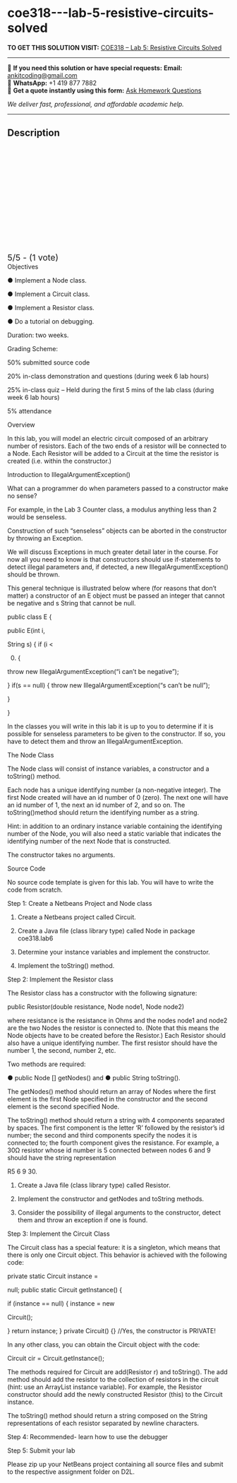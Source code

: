 # coe318---lab-5-resistive-circuits-solved
**TO GET THIS SOLUTION VISIT:** [COE318 – Lab 5: Resistive Circuits Solved](https://www.ankitcodinghub.com/product/coe318-lab-5-resistive-circuits-solved/)


---

📩 **If you need this solution or have special requests:** **Email:** ankitcoding@gmail.com  
📱 **WhatsApp:** +1 419 877 7882  
📄 **Get a quote instantly using this form:** [Ask Homework Questions](https://www.ankitcodinghub.com/services/ask-homework-questions/)

*We deliver fast, professional, and affordable academic help.*

---

<h2>Description</h2>



<div class="kk-star-ratings kksr-auto kksr-align-center kksr-valign-top" data-payload="{&quot;align&quot;:&quot;center&quot;,&quot;id&quot;:&quot;126089&quot;,&quot;slug&quot;:&quot;default&quot;,&quot;valign&quot;:&quot;top&quot;,&quot;ignore&quot;:&quot;&quot;,&quot;reference&quot;:&quot;auto&quot;,&quot;class&quot;:&quot;&quot;,&quot;count&quot;:&quot;1&quot;,&quot;legendonly&quot;:&quot;&quot;,&quot;readonly&quot;:&quot;&quot;,&quot;score&quot;:&quot;5&quot;,&quot;starsonly&quot;:&quot;&quot;,&quot;best&quot;:&quot;5&quot;,&quot;gap&quot;:&quot;4&quot;,&quot;greet&quot;:&quot;Rate this product&quot;,&quot;legend&quot;:&quot;5\/5 - (1 vote)&quot;,&quot;size&quot;:&quot;24&quot;,&quot;title&quot;:&quot;COE318 – Lab 5: Resistive Circuits Solved&quot;,&quot;width&quot;:&quot;138&quot;,&quot;_legend&quot;:&quot;{score}\/{best} - ({count} {votes})&quot;,&quot;font_factor&quot;:&quot;1.25&quot;}">

<div class="kksr-stars">

<div class="kksr-stars-inactive">
            <div class="kksr-star" data-star="1" style="padding-right: 4px">


<div class="kksr-icon" style="width: 24px; height: 24px;"></div>
        </div>
            <div class="kksr-star" data-star="2" style="padding-right: 4px">


<div class="kksr-icon" style="width: 24px; height: 24px;"></div>
        </div>
            <div class="kksr-star" data-star="3" style="padding-right: 4px">


<div class="kksr-icon" style="width: 24px; height: 24px;"></div>
        </div>
            <div class="kksr-star" data-star="4" style="padding-right: 4px">


<div class="kksr-icon" style="width: 24px; height: 24px;"></div>
        </div>
            <div class="kksr-star" data-star="5" style="padding-right: 4px">


<div class="kksr-icon" style="width: 24px; height: 24px;"></div>
        </div>
    </div>

<div class="kksr-stars-active" style="width: 138px;">
            <div class="kksr-star" style="padding-right: 4px">


<div class="kksr-icon" style="width: 24px; height: 24px;"></div>
        </div>
            <div class="kksr-star" style="padding-right: 4px">


<div class="kksr-icon" style="width: 24px; height: 24px;"></div>
        </div>
            <div class="kksr-star" style="padding-right: 4px">


<div class="kksr-icon" style="width: 24px; height: 24px;"></div>
        </div>
            <div class="kksr-star" style="padding-right: 4px">


<div class="kksr-icon" style="width: 24px; height: 24px;"></div>
        </div>
            <div class="kksr-star" style="padding-right: 4px">


<div class="kksr-icon" style="width: 24px; height: 24px;"></div>
        </div>
    </div>
</div>


<div class="kksr-legend" style="font-size: 19.2px;">
            5/5 - (1 vote)    </div>
    </div>
Objectives

● Implement a Node class.

● Implement a Circuit class.

● Implement a Resistor class.

● Do a tutorial on debugging.

Duration: two weeks.

Grading Scheme:

50% submitted source code

20% in-class demonstration and questions (during week 6 lab hours)

25% in-class quiz – Held during the first 5 mins of the lab class (during week 6 lab hours)

5% attendance

Overview

In this lab, you will model an electric circuit composed of an arbitrary number of resistors. Each of the two ends of a resistor will be connected to a Node. Each Resistor will be added to a Circuit at the time the resistor is created (i.e. within the constructor.)

Introduction to IllegalArgumentException()

What can a programmer do when parameters passed to a constructor make no sense?

For example, in the Lab 3 Counter class, a modulus anything less than 2 would be senseless.

Construction of such “senseless” objects can be aborted in the constructor by throwing an Exception.

We will discuss Exceptions in much greater detail later in the course. For now all you need to know is that constructors should use if-statements to detect illegal parameters and, if detected, a new IllegalArgumentException() should be thrown.

This general technique is illustrated below where (for reasons that don’t matter) a constructor of an E object must be passed an integer that cannot be negative and s String that cannot be null.

public class E {

public E(int i,

String s) { if (i &lt;

0) {

throw new IllegalArgumentException(“i can’t be negative”);

} if(s == null) { throw new IllegalArgumentException(“s can’t be null”);

}

}

In the classes you will write in this lab it is up to you to determine if it is possible for senseless parameters to be given to the constructor. If so, you have to detect them and throw an IllegalArgumentException.

The Node Class

The Node class will consist of instance variables, a constructor and a toString() method.

Each node has a unique identifying number (a non-negative integer). The first Node created will have an id number of 0 (zero). The next one will have an id number of 1, the next an id number of 2, and so on. The toString()method should return the identifying number as a string.

Hint: in addition to an ordinary instance variable containing the identifying number of the Node, you will also need a static variable that indicates the identifying number of the next Node that is constructed.

The constructor takes no arguments.

Source Code

No source code template is given for this lab. You will have to write the code from scratch.

Step 1: Create a Netbeans Project and Node class

1. Create a Netbeans project called Circuit.

2. Create a Java file (class library type) called Node in package coe318.lab6

3. Determine your instance variables and implement the constructor.

4. Implement the toString() method.

Step 2: Implement the Resistor class

The Resistor class has a constructor with the following signature:

public Resistor(double resistance, Node node1, Node node2)

where resistance is the resistance in Ohms and the nodes node1 and node2 are the two Nodes the resistor is connected to. (Note that this means the Node objects have to be created before the Resistor.) Each Resistor should also have a unique identifying number. The first resistor should have the number 1, the second, number 2, etc.

Two methods are required:

● public Node [] getNodes() and ● public String toString().

The getNodes() method should return an array of Nodes where the first element is the first Node specified in the constructor and the second element is the second specified Node.

The toString() method should return a string with 4 components separated by spaces. The first component is the letter ‘R’ followed by the resistor’s id number; the second and third components specify the nodes it is connected to; the fourth component gives the resistance. For example, a 30Ω resistor whose id number is 5 connected between nodes 6 and 9 should have the string representation

R5 6 9 30.

1. Create a Java file (class library type) called Resistor.

2. Implement the constructor and getNodes and toString methods.

3. Consider the possibility of illegal arguments to the constructor, detect them and throw an exception if one is found.

Step 3: Implement the Circuit Class

The Circuit class has a special feature: it is a singleton, which means that there is only one Circuit object. This behavior is achieved with the following code:

private static Circuit instance =

null; public static Circuit getInstance() {

if (instance == null) { instance = new

Circuit();

} return instance; } private Circuit() {} //Yes, the constructor is PRIVATE!

In any other class, you can obtain the Circuit object with the code:

Circuit cir = Circuit.getInstance();

The methods required for Circuit are add(Resistor r) and toString(). The add method should add the resistor to the collection of resistors in the circuit (hint: use an ArrayList instance variable). For example, the Resistor constructor should add the newly constructed Resistor (this) to the Circuit instance.

The toString() method should return a string composed on the String representations of each resistor separated by newline characters.

Step 4: Recommended- learn how to use the debugger

Step 5: Submit your lab

Please zip up your NetBeans project containing all source files and submit to the respective assignment folder on D2L.
